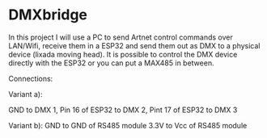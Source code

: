 # DMXbridge

In this project I will use a PC to send Artnet control commands over LAN/Wifi, receive them in a ESP32 and send them out as DMX to a physical device (lixada moving head). It is possible to control the DMX device directly with the ESP32 or you can put a MAX485 in between.

Connections:

Variant a):

GND to DMX 1,
Pin 16 of ESP32 to DMX 2, 
Pint 17 of ESP32 to DMX 3

Variant b):
GND to GND of RS485 module
3.3V to Vcc of RS485 module
